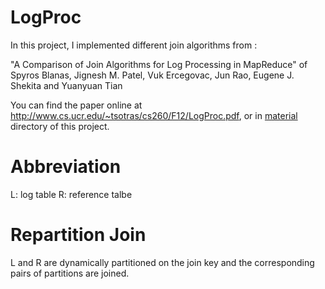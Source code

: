 LogProc
=======
In this project, I implemented different join algorithms from : 

"A Comparison of Join Algorithms for Log Processing in MapReduce" of Spyros Blanas, Jignesh M. Patel, Vuk Ercegovac, Jun Rao, Eugene J. Shekita and Yuanyuan Tian

You can find the paper online at http://www.cs.ucr.edu/~tsotras/cs260/F12/LogProc.pdf, or in [material](/material) directory of this project.

Abbreviation
=======
L: log table
R: reference talbe

Repartition Join
=======
L and R are dynamically partitioned on the join key and the corresponding pairs of partitions are joined.